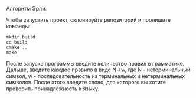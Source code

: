 Алгоритм Эрли.

Чтобы запустить проект, склонируйте репозиторий и пропишите команды:

```shell
mkdir build
cd build
cmake ..
make
```

После запуска программы введите количество правил в грамматике. Дальше, введите каждое правило в виде N->w, где N - нетерминальный символ, w - последовательность из терминальных и нетерминальных символов. После этого введите слово, для которого вы хотите проверить принадлежность к языку.
